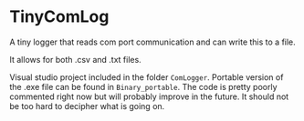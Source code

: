 TinyComLog
================

A tiny logger that reads com port communication and can write this to a file.

It allows for both .csv and .txt files.

Visual studio project included in the folder ``ComLogger``. Portable version of the .exe file can be found in ``Binary_portable``.
The code is pretty poorly commented right now but will probably improve in the future. It should not be too hard to decipher what is going on.